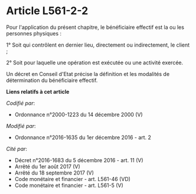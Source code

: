 # Article L561-2-2

Pour l'application du présent chapitre, le bénéficiaire effectif est la ou les personnes physiques :

1° Soit qui contrôlent en dernier lieu, directement ou indirectement, le client ;

2° Soit pour laquelle une opération est exécutée ou une activité exercée.

Un décret en Conseil d'Etat précise la définition et les modalités de détermination du bénéficiaire effectif.

**Liens relatifs à cet article**

_Codifié par_:

  - Ordonnance n°2000-1223 du 14 décembre 2000 (V)

_Modifié par_:

  - Ordonnance n°2016-1635 du 1er décembre 2016 - art. 2

_Cité par_:

  - Décret n°2016-1683 du 5 décembre 2016 - art. 11 (V)
  - Arrêté du 1er août 2017 (V)
  - Arrêté du 18 septembre 2017 (V)
  - Code monétaire et financier - art. L561-46 (VD)
  - Code monétaire et financier - art. L561-5 (V)
